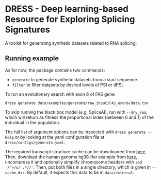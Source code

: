 # DRESS - Deep learning-based Resource for Exploring Splicing Signatures

A toolkit for generating synthetic datasets related to RNA splicing.

## Running example

As for now, the package contains two commands:
 - `generate` to generate synthetic datasets from a start sequence.
 - `filter` to filter datasets by desired levels of PSI or dPSI.
 
To run an evolutionary search with exon 6 of FAS gene:

`dress generate data/examples/generate/raw_input/FAS_exon6/data.tsv`

To skip running the black box model (e.g, SpliceAI), run with `--dry_run`, which will return as fitness the proportional index (between 0 and 1) of the individual in the population.

The full list of argument options can be inspected with `dress generate --help` or by looking at the yaml configuration file at `dress/configs/generate.yaml`. 

The required transcript structure cache can be downloaded from [here](https://app.box.com/s/i240fmja7uo0mxpd4vx4qri617y6z43u). Then, download the human genome hg38 (for example from [here](https://ftp.ensembl.org/pub/release-110/fasta/homo_sapiens/dna/Homo_sapiens.GRCh38.dna.primary_assembly.fa.gz), uncompress it and optionally simplify chromosome headers with `sed '/^>/s/ .*//'`. Then, put both files in a single directory, which is given in `--cache_dir`. By default, it expects this data to be in `data/external`.
